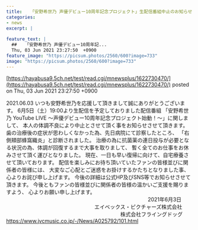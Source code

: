 ```yaml
---
title:   「安野希世乃 声優デビュー10周年記念プロジェクト」生配信番組中止のお知らせ  
categories:
- news
excerpt: |
  
feature_text: |
  ##   「安野希世乃 声優デビュー10周年記...
  Thu, 03 Jun 2021 23:27:50  +0900
feature_image: "https://picsum.photos/2560/600?image=733"
image: "https://picsum.photos/2560/600?image=733"
---
```


[https://hayabusa9.5ch.net/test/read.cgi/mnewsplus/1622730470/](https://hayabusa9.5ch.net/test/read.cgi/mnewsplus/1622730470/)
posted on Thu, 03 Jun 2021 23:27:50  +0900

<!--more-->

2021.06.03 いつも安野希世乃を応援して頂きまして誠にありがとうございます。 6月5日（土）19:00より生配信を予定しておりました配信番組 「安野希世乃 YouTube LIVE 〜声優デビュー10周年記念プロジェクト始動！〜」に関しまして、 本人の体調不良により中止とさせて頂く事をお知らせさせて頂きます。 歯の治療後の症状が思わしくなかった為、先日病院にて診察したところ、 「右側頬部蜂窩織炎」と診断されました。 治療の為に抗菌薬の連日投与が必要となる状況の為、体調が回復するまで大事を取りまして、 暫く全てのお仕事をお休みさせて頂く運びとなりました。 現在、一日も早い復帰に向けて、自宅療養させて頂いております。 配信を楽しみにお待ち頂いていたファンの皆様並びに関係者の皆様には、 大変なご心配とご迷惑をお掛けするかたちとなりました事、心よりお詫び申し上げます。 今後の詳細は公式HP及びSNS等でお知らせさせて頂きます。 今後ともファンの皆様並びに関係者の皆様の温かいご支援を賜りますよう、 心よりお願い申し上げます。 　　　　　　　　　　　　　　　　　　　　　　　　　 　　2021年6月3日 　　　　　　　　　　　　　　　　　エイベックス・ピクチャーズ株式会社 　　　　　　　　　　　　　　　　　　　　　　株式会社フライングドッグ https://www.jvcmusic.co.jp/-/News/A025792/101.html
